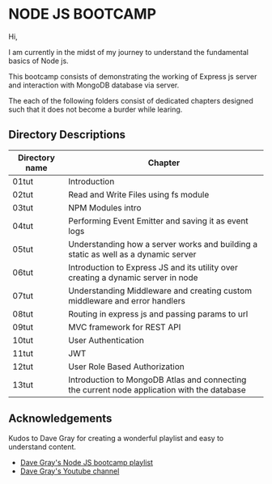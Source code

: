 
# NODE JS BOOTCAMP

Hi,

I am currently in the midst of my journey to understand the fundamental basics of Node js.

This bootcamp consists of demonstrating the working of Express js server and interaction with MongoDB database via server.

The each of the following folders consist of dedicated chapters designed such that it does not become a burder while learing.

## Directory Descriptions
| Directory name             | Chapter                                                                |
| ----------------- | ------------------------------------------------------------------ |
| 01tut | Introduction |
| 02tut | Read and Write Files using fs module |
| 03tut | NPM Modules intro |
| 04tut | Performing Event Emitter and saving it as event logs |
| 05tut | Understanding how a server works and building a static as well as a dynamic server |
| 06tut | Introduction to Express JS and its utility over creating a dynamic server in node |
| 07tut | Understanding Middleware and creating custom middleware and error handlers  |
| 08tut | Routing in express js and passing params to url  |
| 09tut | MVC framework for REST API  |
| 10tut | User Authentication |
| 11tut | JWT  |
| 12tut | User Role Based Authorization  |
| 13tut | Introduction to MongoDB Atlas and connecting the current node application with the database  |


## Acknowledgements
Kudos to Dave Gray for creating a wonderful playlist and easy to understand content.
 - [Dave Gray's Node JS bootcamp playlist](https://youtube.com/playlist?list=PL0Zuz27SZ-6PFkIxaJ6Xx_X46avTM1aYw)
 - [Dave Gray's Youtube channel](https://www.youtube.com/DaveGrayTeachesCode)

